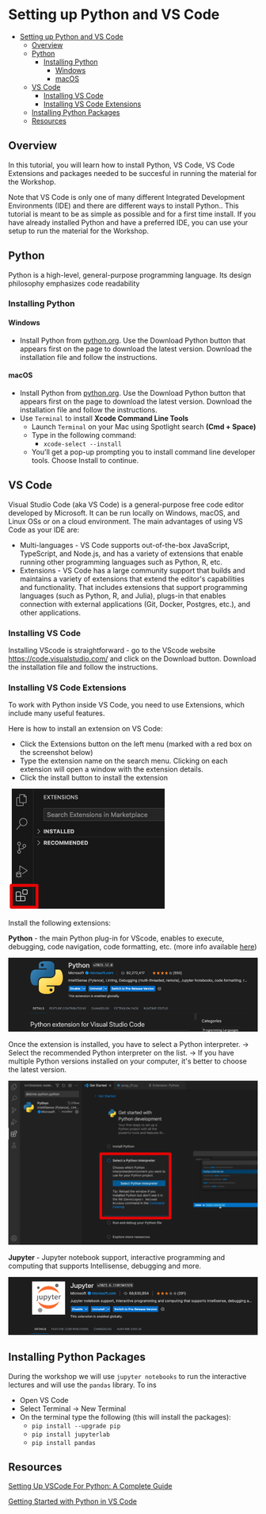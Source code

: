 # Setting up Python and VS Code

- [Setting up Python and VS Code](#setting-up-python-and-vs-code)
  - [Overview](#overview)
  - [Python](#python)
    - [Installing Python](#installing-python)
      - [Windows](#windows)
      - [macOS](#macos)
  - [VS Code](#vs-code)
    - [Installing VS Code](#installing-vs-code)
    - [Installing VS Code Extensions](#installing-vs-code-extensions)
  - [Installing Python Packages](#installing-python-packages)
  - [Resources](#resources)


## Overview

In this tutorial, you will learn how to install Python, VS Code, VS Code Extensions and packages needed to be succesful in running the material for the Workshop.  

Note that VS Code is only one of many different Integrated Development Environments (IDE) and there are different ways to install Python.. This tutorial is meant to be as simple as possible and for a first time install. If you have already installed Python and have a preferred IDE, you can use your setup to run the material for the Workshop.

## Python

Python is a high-level, general-purpose programming language. Its design philosophy emphasizes code readability

### Installing Python

#### Windows

* Install Python from [python.org](https://www.python.org/downloads/). Use the Download Python button that appears first on the page to download the latest version. Download the installation file and follow the instructions.

#### macOS

* Install Python from [python.org](https://www.python.org/downloads/). Use the Download Python button that appears first on the page to download the latest version. Download the installation file and follow the instructions.
* Use `Terminal` to install **Xcode Command Line Tools**
  * Launch `Terminal` on your Mac using Spotlight search **(Cmd + Space)**
  * Type in the following command:
    * ```xcode-select --install```
  * You'll get a pop-up prompting you to install command line developer tools. Choose Install to continue.

## VS Code

Visual Studio Code (aka VS Code) is a general-purpose free code editor developed by Microsoft. It can be run locally on Windows, macOS, and Linux OSs or on a cloud environment. The main advantages of using VS Code as your IDE are:

* Multi-languages - VS Code supports out-of-the-box JavaScript, TypeScript, and Node.js, and has a variety of extensions that enable running other programming languages such as Python, R, etc.
* Extensions - VS Code has a large community support that builds and maintains a variety of extensions that extend the editor's capabilities and functionality. That includes extensions that support programming languages (such as Python, R, and Julia), plugs-in that enables connection with external applications (Git, Docker, Postgres, etc.), and other applications.

### Installing VS Code

Installing VScode is straightforward - go to the VScode website https://code.visualstudio.com/ and click on the Download button. Download the installation file and follow the instructions.

### Installing VS Code Extensions

To work with Python inside VS Code, you need to use Extensions, which include many useful features.

Here is how to install an extension on VS Code:

* Click the Extensions button on the left menu (marked with a red box on the screenshot below)
* Type the extension name on the search menu. Clicking on each extension will open a window with the extension details.
* Click the install button to install the extension

![](Extensions3.png)


Install the following extensions:

**Python** - the main Python plug-in for VScode, enables to execute, debugging, code navigation, code formatting, etc. (more info available [here](https://marketplace.visualstudio.com/items?itemName=ms-python.python))

![](Python_Extension.png)  

Once the extension is installed, you have to select a Python interpreter. -> Select the recommended Python interpreter on the list. -> If you have multiple Python versions installed on your computer, it's better to choose the latest version.

![](Interpreter.png)  

**Jupyter** - Jupyter notebook support, interactive programming and computing that supports Intellisense, debugging and more.

![](Jupyter.png)

## Installing Python Packages

During the workshop we will use `jupyter notebooks` to run the interactive lectures and will use the `pandas` library. To ins

* Open VS Code
* Select Terminal -> New Terminal
* On the terminal type the following (this will install the packages):
  * `pip install --upgrade pip`
  * `pip install jupyterlab`
  * `pip install pandas`

## Resources

[Setting Up VSCode For Python: A Complete Guide](https://www.datacamp.com/tutorial/setting-up-vscode-python) 

[Getting Started with Python in VS Code](https://code.visualstudio.com/docs/python/python-tutorial) 
